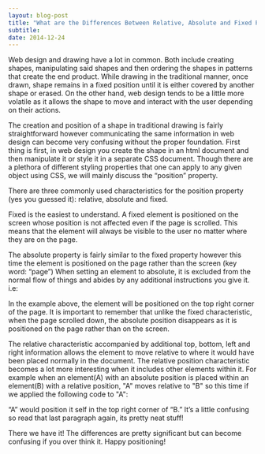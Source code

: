 ```yaml
---
layout: blog-post
title: "What are the Differences Between Relative, Absolute and Fixed Positioning?"
subtitle:
date: 2014-12-24
---
```


Web design and drawing have a lot in common. Both include creating shapes, manipulating said shapes and then ordering the shapes in patterns that create the end product. While drawing in the traditional manner, once drawn, shape remains in a fixed position until it is either covered by another shape or erased. On the other hand, web design tends to be a little more volatile as it allows the shape to move and interact with the user depending on their actions.

The creation and position of a shape in traditional drawing is fairly straightforward however communicating the same information in web design can become very confusing without the proper foundation. First thing is first, in web design you create the shape in an html document and then manipulate it or style it in a separate CSS document. Though there are a plethora of different styling properties that one can apply to any given object using CSS, we will mainly discuss the “position” property.

There are three commonly used characteristics for the position property (yes you guessed it): relative, absolute and fixed.

Fixed is the easiest to understand. A fixed element is positioned on the screen whose position is not affected even if the page is scrolled. This means that the element will always be visible to the user no matter where they are on the page.

The absolute property is fairly similar to the fixed property however this time the element is positioned on the page rather than the screen (key word: “page”) When setting an element to absolute, it is excluded from the normal flow of things and abides by any additional instructions you give it. i.e:

<script src="https://gist.github.com/msomji/64ec251fbab75e04d298.js"></script>

In the example above, the element will be positioned on the top right corner of the page. It is important to remember that unlike the fixed characteristic, when the page scrolled down, the absolute position disappears as it is positioned on the page rather than on the screen.

The relative characteristic accompanied by additional top, bottom, left and right information allows the element to move relative to where it would have been placed normally in the document. The relative position characteristic becomes a lot more interesting when it includes other elements within it. For example when an element(A) with an absolute position is placed within an element(B) with a relative position, "A" moves relative to "B" so this time if we applied the following code to "A":

<script src="https://gist.github.com/msomji/a83651a961f071cf1ffd.js"></script>

“A” would position it self in the top right corner of “B.” It’s a little confusing so read that last paragraph again, its pretty neat stuff!

There we have it! The differences are pretty significant but can become confusing if you over think it. Happy positioning!